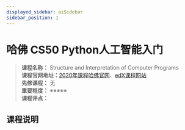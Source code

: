 ```yaml
---
displayed_sidebar: aiSidebar
sidebar_position: 1
---
```


# 哈佛 CS50 Python人工智能入门





>**课程名称：** Structure and Interpretation of Computer Programs   
**课程官网地址：**[2020年课程哈佛官网](https://cs50.harvard.edu/ai/2020/#how-to-take-this-course)、[edX课程网站](https://www.edx.org/course/cs50s-introduction-to-artificial-intelligence-with-python)    
**先修课程：** 无  
**重要程度：** ※※※※※  
**课程评点：** 


## 课程说明

<Comment></Comment>
